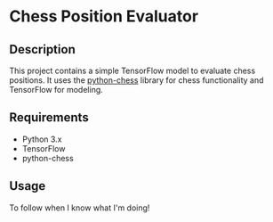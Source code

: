 # Chess Position Evaluator

## Description
This project contains a simple TensorFlow model to evaluate chess positions. It uses the [python-chess](https://github.com/niklasf/python-chess) library for chess functionality and TensorFlow for modeling.

## Requirements
- Python 3.x
- TensorFlow
- python-chess

## Usage
To follow when I know what I'm doing!

